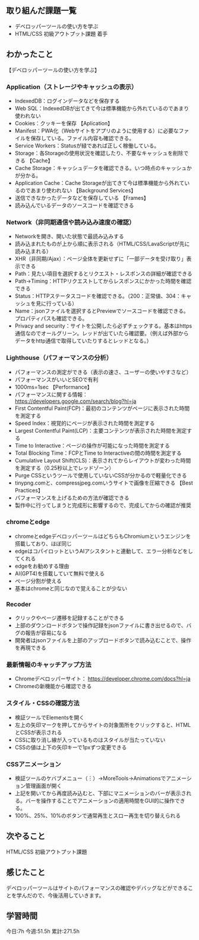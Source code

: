 ## 取り組んだ課題一覧
- デベロッパーツールの使い方を学ぶ
- HTML/CSS 初級アウトプット課題 着手

	
## わかったこと

【デベロッパーツールの使い方を学ぶ】

<h3>Application（ストレージやキャッシュの表示）</h3>

- IndexedDB：ログインデータなどを保存する
- Web SQL：IndexedDBが出てきて今は標準機能から外れているのであまり使われない
- Cookies：クッキーを保存
【Aplication】
- Manifest：PWA化（Webサイトをアプリのように使用する）に必要なファイルを保存している。ファイル内容も確認できる。
- Service Workers：Statusが緑であれば正しく稼働している。
- Storage：各Storageの使用状況を確認したり、不要なキャッシュを削除できる
【Cache】
- Cache Storage：キャッシュデータを確認できる。いつ時点のキャッシュかが分かる。
- Application Cache：Cache Storageが出てきて今は標準機能から外れているのであまり使われない
【Background Services】
- 送信できなかったデータなどを保存している
【Frames】
- 読み込んでいるデータのソースコードを確認できる

<h3>Network（非同期通信や読み込み速度の確認）</h3>

- Networkを開き、開いた状態で最読み込みする
- 読み込まれたものが上から順に表示される（HTML/CSS/LavaScriptが先に読み込まれる）
- XHR（非同期/Ajax）：ページ全体を更新せずに「一部データを受け取り」表示できる
- Path：見たい項目を選択するとリクエスト・レスポンスの詳細が確認できる
- Path→Timing：HTTPリクエストしてからレスポンスにかかった時間を確認できる
- Status：HTTPステータスコードを確認できる。（200：正常値、304：キャッシュを見に行っている）
- Name：jsonファイルを選択するとPreviewでソースコードを確認できる。プロパティパスも確認できる。
- Privacy and security：サイトを公開したら必ずチェックする。基本はhttps通信なのでオールグリーン。レッドが出ていたら確認要。（例えば外部からデータをhttp通信で取得していたりするとレッドとなる。）

<h3>Lighthouse（パフォーマンスの分析）</h3>

- パフォーマンスの測定ができる（表示の速さ、ユーザーの使いやすさなど）
- パフォーマンスがいいとSEOで有利
- 1000ms=1sec
【Performance】
- パフォーマンスに関する情報：https://developers.google.com/search/blog?hl=ja
- First Contentful Paint(FCP)：最初のコンテンツがページに表示された時間を測定する
- Speed Index：視覚的にページが表示された時間を測定する
- Largest Contentful Paint(LCP)：主要コンテンツが表示された時間を測定する
- Time to Interactive：ページの操作が可能になった時間を測定する
- Total Blocking Time：FCPとTime to Interactiveの間の時間を測定する
- Cumulative Layout Shift(CLS)：表示されてからレイアウトが変わった時間を測定する（0.25秒以上でレッドゾーン）
- Purge CSSというツールで使用していないCSSが分かるので軽量化できる
- tinypng.comと、compressjpeg.comいうサイトで画像を圧縮できる
【Best Practices】
- パフォーマンスを上げるための方法が確認できる
- 製作中に行ってしまうと完成形に影響するので、完成してからの確認が推奨

<h3>chromeとedge</h3>

-  chromeとedgeデベロッパーツールはどちらもChromiumというエンジンを搭載しており、ほぼ同じ
- edgeはコパイロットというAIアシスタントと連動して、エラー分析などをしてくれる
- edgeをお勧めする理由
- AI(GPT4)を搭載していて無料で使える
- ページ分割が使える
- 基本はchromeと同じなので覚えることが少ない

<h3>Recoder</h3>

- クリックやページ遷移を記録することができる
- 上部のダウンロードボタンで操作記録をjsonファイルに書き出せるので、バグの報告が容易になる
- 開発者はjsonファイルを上部のアップロードボタンで読み込むことで、操作を再現できる

<h3> 最新情報のキャッチアップ方法</h3>

- Chromeデベロッパーサイト： https://developer.chrome.com/docs?hl=ja
- Chromeの新機能から確認できる

<h3>スタイル・CSSの確認方法</h3>

- 検証ツールでElementsを開く
- 左上の矢印マークを押してからサイトの対象箇所をクリックすると、HTMLとCSSが表示される
- CSSに取り消し線が入っているものはスタイルが当たっていない
- CSSの値は上下の矢印キーで1pxずつ変更できる

<h3>CSSアニメーション</h3>

- 検証ツールのケバブメニュー（︙）→MoreTools→Animationsでアニメーション管理画面が開く
- 上記を開いてから再度読み込むと、下部にマニメーションのバーが表示される。バーを操作することでアニメーションの適用時間をGUI的に操作できる。
- 100%、25%、10%のボタンで通常再生とスロー再生を切り替えられる


## 次やること
HTML/CSS 初級アウトプット課題
	
## 感じたこと
デベロッパーツールはサイトのパフォーマンスの確認やデバッグなどができることを学んだので、今後活用していきます。


## 学習時間
今日:7h
今週:51.5h 
累計:271.5h